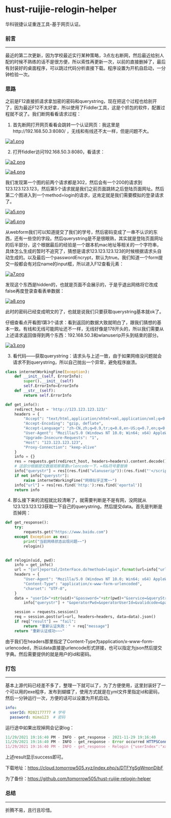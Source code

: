 # hust-ruijie-relogin-helper
华科锐捷认证重连工具-基于网页认证。

### 前言

----

最近的第二次更新，因为学校最近实行某种策略，3点左右断网，然后最近给别人配的时候不熟练的话不是很方便，所以索性再更新一次，以前的直接删掉了，最后有封装好的桌面程序，可以跳过代码分析直接下载。程序设置为开机自启动，一分钟检验一次。

### 思路

之前是F12直接抓请求拿加密的密码和querystring，现在把这个过程也给剖开了，因为最近F12不太好拿，所以使用了Fiddler工具，这是个抓包的软件，配置过程就不说了。我们断网看看请求过程：

1. 首先断网打开网页看看会跳转一个认证网页：我这里是http://192.168.50.3:8080/ ，无线和有线还不太一样，但是问题不大。

[![a1.png](https://www.z4a.net/images/2022/04/02/a1.png)](https://www.z4a.net/image/2HWPDN)

2. 打开fiddler访问192.168.50.3:8080，看请求：

[![a2.png](https://www.z4a.net/images/2022/04/02/a2.png)](https://www.z4a.net/image/2HWM4w)

[![a4.png](https://www.z4a.net/images/2022/04/03/a4.png)](https://www.z4a.net/image/2HuvyJ)

我们发现第一个图的前两个请求都是302，然后会有一个200的请求到123.123.123.123，然后第5个请求就是我们之前页面跳转之后登陆页面网址。然后第二个图进入到一个method=login的请求，这肯定就是我们需要模拟的登录请求了。

[![a5.png](https://www.z4a.net/images/2022/04/03/a5.png)](https://www.z4a.net/image/2HuGGK)

[![a6.png](https://www.z4a.net/images/2022/04/03/a6.png)](https://www.z4a.net/image/2HufKr)

从webform我们可以知道提交了我们的学号，然后密码变成了一串不认识的东西，还有一些空的字段。然后querystring是不是很眼熟，其实就是登陆页面网址的后半部分，这个根据最后的经验是一个跟本机mac地址等相关的一个字符串，具体怎么生成的暂时不追究了，猜想是请求123.123.123.123的时候根据请求头自动生成的。以及最后一个passwordEncrypt，默认为true。我们知道一个form提交一般都会有对应name的input框，所以进入F12查看元素：

[![a7.png](https://www.z4a.net/images/2022/04/03/a7.png)](https://www.z4a.net/image/2HuDnj)

发现这个东西是hidden的，也就是页面不会展示的，于是乎退出网络将它改成false再度登录查看表单数据：

[![a8.png](https://www.z4a.net/images/2022/04/03/a8.png)](https://www.z4a.net/image/2Hu3hO)

此时的密码已经变成明文的了，也就是说我们只要获取querystring基本就ok了。

仔细查看点开看图1第3个请求：看到返回的数据大致就明白了，跟我们猜想的基本一致。有线和无线可能网址还不一样，无线好像是178开头的，所以我们需要从上述请求返回值得到两个东西：192.168.50.3和wlanuserip开头到结束的部分。

[![a3.png](https://www.z4a.net/images/2022/04/02/a3.png)](https://www.z4a.net/image/2HWIOC)

3. 看代码——获取querystring：请求头与上述一致，由于如果网络没问题就会请求不到querystring，所以自己抛出一个异常，避免程序崩溃。

```python
class internetWorkingFine(Exception):
    def __init__(self, ErrorInfo):
        super().__init__(self)
        self.ErrorInfo=ErrorInfo
    def __str__(self):
        return self.ErrorInfo

def get_info():
    redirect_host = 'http://123.123.123.123/'
    headers = {
        "Accept": "text/html,application/xhtml+xml,application/xml;q=0.9,image/avif,image/webp,image/apng,*/*;q=0.8,application/signed-exchange;v=b3;q=0.9",
        "Accept-Encoding": "gzip, deflate",
        "Accept-Language": "zh-CN,zh;q=0.9,tr;q=0.8,en-US;q=0.7,en;q=0.6",
        "User-Agent": "Mozilla/5.0 (Windows NT 10.0; Win64; x64) AppleWebKit/537.36 (KHTML, like Gecko) Chrome/98.0.4758.102 Safari/537.36",
        "Upgrade-Insecure-Requests": "1",
        "Host": "123.123.123.123",
        "Proxy-Connection": "keep-alive"
    }
    info = {}
    res = requests.get(redirect_host, headers=headers).content.decode()
    # 这部分根据提交数据观察需要urlencode一下，=和&符号要替换
    info["querystr"] = res[(res.find("wlanuserip")):(res.find("'</script>"))].replace('=','%3D').replace('&','%26')
    if not info["querystr"]:
        raise internetWorkingFine("网络似乎正常~~")
    info["url"] = res[res.find('http:'):res.find('eportal')]
    return info
```

4. 那么接下来的流程就比较清晰了，就需要判断是不是有网，没网就从123.123.123.123获取一下自己的querystring，然后提交data。首先是判断是否掉网：

```python
def get_response():
    try:
        requests.get("https://www.baidu.com")
    except Exception as exc:
        print("当前网络状态出现问题~~")
        relogin()

        
def relogin(uid, pwd):
    info = get_info()
    url = "{url}eportal/InterFace.do?method=login".format(url=info["url"])
    headers = {
        "User-Agent": "Mozilla/5.0 (Windows NT 10.0; Win64; x64) AppleWebKit/537.36 (KHTML, like Gecko) Chrome/96.0.4664.45 Safari/537.36",
        "Content-Type": "application/x-www-form-urlencoded",
        "charset": "UTF-8",
    }
    data = "userId="+str(uid)+"&password="+str(pwd)+"&service=&queryString=" + \
        info["querystr"] + "&operatorPwd=&operatorUserId=&validcode=&passwordEncrypt=false"

    session = requests.session()
    req = session.post(url=url, headers=headers, data=data).json()
    if req["result"] == "fail":
        return "重新认证失败：" + req["message"]
    return "重新认证成功~~~"
```

由于我们在headers那里指定了Content-Type为application/x-www-form-urlencoded，所以data直接是urlencode形式拼接，也可以指定为json然后提交字典。然后需要提供的就是用户的id和密码。

### 打包

---

基本上源代码已经差不多了，整理一下就可以了，为了方便使用，这里封装好了一个可以用的exe程序，发布到蝴蝶了，使用方式就是在yml文件里指定id和密码，然后一分钟运行一次，方便的话可以设置为开机启动。

```yaml
info:
  userId: M202177777 # 学号
  password: mima123  # 密码
```


运行途中如果出现掉网会记录log：

```javascript
11/29/2021 19:16:40 PM - INFO - get_response - 2021-11-29 19:16:40
11/29/2021 19:16:40 PM - INFO - get_response - Error occurred HTTPSConnectionPool(host='www.baidu.com', port=443): Max retries exceeded with url: / (Caused by SSLError(SSLError(1, '[SSL: CERTIFICATE_VERIFY_FAILED] certificate verify failed (_ssl.c:777)'),))
11/29/2021 19:16:40 PM - INFO - get_response - Relogin {"userIndex":"xxxxxxxxxxxxxxxxxxxxxxxxxxxxx","result":"success","message":"","forwordurl":null,"keepaliveInterval":0,"validCodeUrl":""}
```


上述result显示success即可。

下载地址：https://cloud.tomorrow505.xyz/index.php/s/DTFYgSgWmpnDibF

为了备份：https://github.com/tomorrow505/hust-ruijie-relogin-helper

### 总结

----

折腾不易，且行且珍惜。
